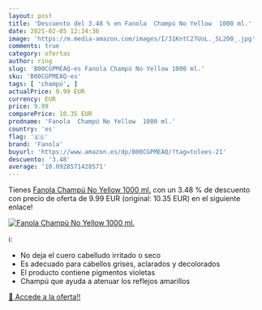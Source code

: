 ```yaml
---
layout: post
title: 'Descuento del 3.48 % en Fanola  Champú No Yellow  1000 ml.'
date: 2021-02-05 12:24:36
image: 'https://m.media-amazon.com/images/I/31KntC27UoL._SL200_.jpg'
comments: true
category: ofertas
author: ring
slug: 'B00CGPMEAQ-es Fanola Champú No Yellow 1000 ml.'
sku: 'B00CGPMEAQ-es'
tags: [ 'champú', ]
actualPrice: 9.99 EUR
currency: EUR
price: 9.99
comparePrice: 10.35 EUR
prodname: 'Fanola  Champú No Yellow  1000 ml.'
country: 'es'
flag: '🇪🇸'
brand: 'Fanola'
buyurl: 'https://www.amazon.es/dp/B00CGPMEAQ/?tag=tolees-21'
descuento: '3.48'
average: '10.0928571428571'
---
```


Tienes [Fanola  Champú No Yellow  1000 ml.](https://www.amazon.es/dp/B00CGPMEAQ/?tag=tolees-21) con un 3.48 % de descuento con precio de oferta de 9.99 EUR (original: 10.35 EUR) en el siguiente enlace!

[![Fanola  Champú No Yellow  1000 ml.](https://m.media-amazon.com/images/I/31KntC27UoL._SL200_.jpg)](https://www.amazon.es/dp/B00CGPMEAQ/?tag=tolees-21)

ℹ️:

- No deja el cuero cabelludo irritado o seco
- Es adecuado para cabellos grises, aclarados y decolorados
- El producto contiene pigmentos violetas
- Champú que ayuda a atenuar los reflejos amarillos

[🛒 Accede a la oferta!!](https://www.amazon.es/dp/B00CGPMEAQ/?tag=tolees-21)
